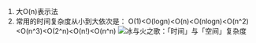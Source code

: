 1. 大O(n)表示法
2. 常用的时间复杂度从小到大依次是：
O(1)<O(logn)<O(n)<O(nlogn)<O(n^2)<O(n^3)<O(2^n)<O(n!)<O(n^n)
![冰与火之歌：「时间」与「空间」复杂度](http://www.cxyxiaowu.com/wp-content/uploads/2019/10/1571058241-e75570a79d9e4dc.jpeg)
